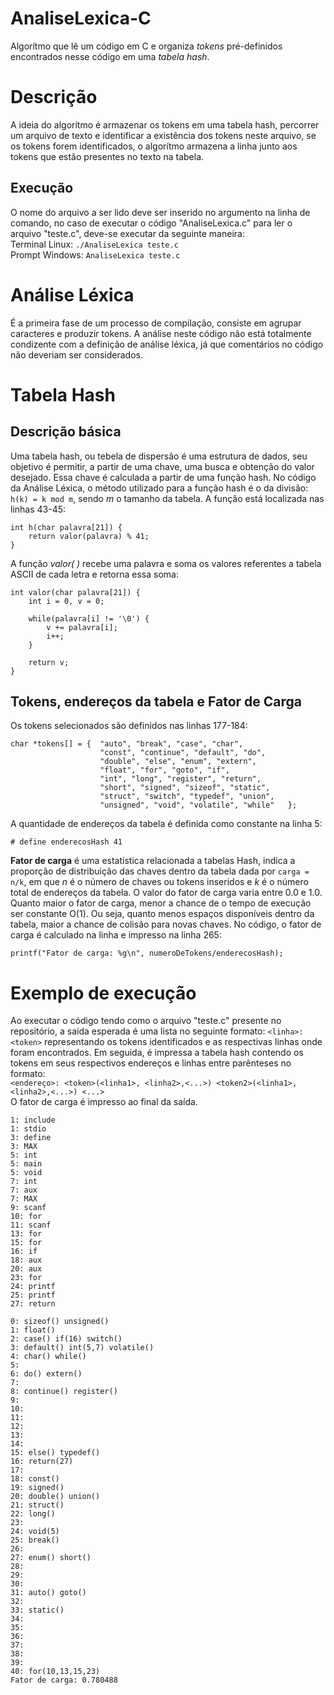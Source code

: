 # AnaliseLexica-C
Algorítmo que lê um código em C e organiza *tokens* pré-definidos encontrados nesse código em uma *tabela hash*.

# Descrição
A ideia do algorítmo é armazenar os tokens em uma tabela hash, percorrer um arquivo de texto e identificar a existência dos tokens neste arquivo, se os tokens forem identificados, o algorítmo armazena a linha junto aos tokens que estão presentes no texto na tabela.

## Execução
O nome do arquivo a ser lido deve ser inserido no argumento na linha de comando, no caso de executar o código "AnaliseLexica.c" para ler o arquivo "teste.c", deve-se executar da seguinte maneira:\
Terminal Linux: ```./AnaliseLexica teste.c```\
Prompt Windows: ```AnaliseLexica teste.c```

# Análise Léxica
É a primeira fase de um processo de compilação, consiste em agrupar caracteres e produzir tokens. A análise neste código não está totalmente condizente com a definição de análise léxica, já que comentários no código não deveriam ser considerados.

# Tabela Hash
## Descrição básica
Uma tabela hash, ou tebela de dispersão é uma estrutura de dados, seu objetivo é permitir, a partir de uma chave, uma busca e obtenção do valor desejado. Essa chave é calculada a partir de uma função hash. No código da Análise Léxica, o método utilizado para a função hash é o da divisão: ```h(k) = k mod m```, sendo *m* o tamanho da tabela. A função está localizada nas linhas 43-45:
```
int h(char palavra[21]) {
	return valor(palavra) % 41;
}
```
A função *valor( )* recebe uma palavra e soma os valores referentes a tabela ASCII de cada letra e retorna essa soma:
```
int valor(char palavra[21]) {
	int i = 0, v = 0;

	while(palavra[i] != '\0') {
		v += palavra[i];
		i++;
	}

	return v;
}
```

## Tokens, endereços da tabela e Fator de Carga
Os tokens selecionados são definidos nas linhas 177-184:
```
char *tokens[] = {  "auto", "break", "case", "char",
                    "const", "continue", "default", "do",
                    "double", "else", "enum", "extern",
                    "float", "for", "goto", "if",
                    "int", "long", "register", "return",
                    "short", "signed", "sizeof", "static",
                    "struct", "switch", "typedef", "union",
                    "unsigned", "void", "volatile", "while"   };
```
A quantidade de endereços da tabela é definida como constante na linha 5:
```
# define enderecosHash 41
```
**Fator de carga** é uma estatística relacionada a tabelas Hash, indica a proporção de distribuição das chaves dentro da tabela dada por ```carga = n/k```, em que *n* é o número de chaves ou tokens inseridos e *k* é o número total de endereços da tabela. O valor do fator de carga varia entre 0.0 e 1.0. Quanto maior o fator de carga, menor a chance de o tempo de execução ser constante O(1). Ou seja, quanto menos espaços disponíveis dentro da tabela, maior a chance de colisão para novas chaves. No código, o fator de carga é calculado na linha e impresso na linha 265:
```
printf("Fator de carga: %g\n", numeroDeTokens/enderecosHash);
```
# Exemplo de execução
Ao executar o código tendo como o arquivo "teste.c" presente no repositório, a saída esperada é uma lista no seguinte formato: ```<linha>: <token>``` representando os tokens identificados e as respectivas linhas onde foram encontrados. Em seguida, é impressa a tabela hash contendo os tokens em seus respectivos endereços e linhas entre parênteses no formato:<br/> ```<endereço>: <token>(<linha1>, <linha2>,<...>) <token2>(<linha1>, <linha2>,<...>) <...>```<br/>O fator de carga é impresso ao final da saída.
```
1: include
1: stdio
3: define
3: MAX
5: int
5: main
5: void
7: int
7: aux
7: MAX
9: scanf
10: for
11: scanf
13: for
15: for
16: if
18: aux
20: aux
23: for
24: printf
25: printf
27: return

0: sizeof() unsigned()
1: float()
2: case() if(16) switch()
3: default() int(5,7) volatile()
4: char() while()
5:
6: do() extern()
7:
8: continue() register()
9:
10:
11:
12:
13:
14:
15: else() typedef()
16: return(27)
17:
18: const()
19: signed()
20: double() union()
21: struct()
22: long()
23:
24: void(5)
25: break()
26:
27: enum() short()
28:
29:
30:
31: auto() goto()
32:
33: static()
34:
35:
36:
37:
38:
39:
40: for(10,13,15,23)
Fator de carga: 0.780488
```

